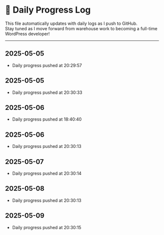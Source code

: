 # 📅 Daily Progress Log

This file automatically updates with daily logs as I push to GitHub.  
Stay tuned as I move forward from warehouse work to becoming a full-time WordPress developer!

---
## 2025-05-05
- Daily progress pushed at 20:29:57

## 2025-05-05
- Daily progress pushed at 20:30:33

## 2025-05-06
- Daily progress pushed at 18:40:40

## 2025-05-06
- Daily progress pushed at 20:30:13

## 2025-05-07
- Daily progress pushed at 20:30:14

## 2025-05-08
- Daily progress pushed at 20:30:13

## 2025-05-09
- Daily progress pushed at 20:30:15
